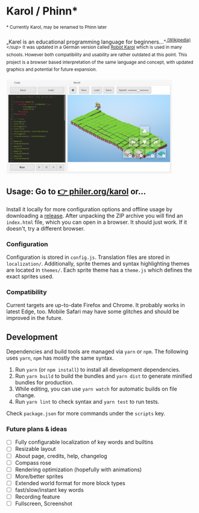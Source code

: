 # Karol / Phinn*
<sup>* Currently Karol, may be renamed to Phinn later</sup>

„Karel is an educational programming language for beginners…“<sup>[ (Wikipedia)](https://en.wikipedia.org/wiki/Karel_(programming_language))</sup> It was updated in a German version called [Robot Karol](https://de.wikipedia.org/wiki/Robot_Karol) which is used in many schools. However both compatibility and usability are rather outdated at this point.
This project is a browser based interpretation of the same language and concept, with
updated graphics and potential for future expansion.

<img src="screenshot.png" alt="Screenshot" height="250"/>

## Usage: Go to [👉 philer.org/karol](https://philer.org/karol) or…

Install it locally for more configuration options and offline usage by downloading a [release](https://github.com/philer/karol/releases). After unpacking the ZIP archive you will find an `index.html` file, which you can open in a browser. It should just work. If it doesn't, try a different browser.

### Configuration

Configuration is stored in `config.js`.
Translation files are stored in `localization/`.
Additionally, sprite themes and syntax highlighting themes are located in `themes/`.
Each sprite theme has a `theme.js` which defines the exact sprites used.

### Compatibility

Current targets are up-to-date Firefox and Chrome. It probably works in latest Edge, too.
Mobile Safari may have some glitches and should be improved in the future.

## Development

Dependencies and build tools are managed via `yarn` or `npm`. The following uses `yarn`, `npm` has mostly the same syntax.

1. Run `yarn` (or `npm install`) to install all development dependencies.
2. Run `yarn build` to build the bundles and `yarn dist` to generate minified bundles for production.
3. While editing, you can use `yarn watch` for automatic builds on file change.
4. Run `yarn lint` to check syntax and `yarn test` to run tests.

Check `package.json` for more commands under the `scripts` key.

### Future plans & ideas

* [ ] Fully configurable localization of key words and builtins
* [ ] Resizable layout
* [ ] About page, credits, help, changelog
* [ ] Compass rose
* [ ] Rendering optimization (hopefully with animations)
* [ ] More/better sprites
* [ ] Extended world format for more block types
* [ ] fast/slow/instant key words
* [ ] Recording feature
* [ ] Fullscreen, Screenshot
